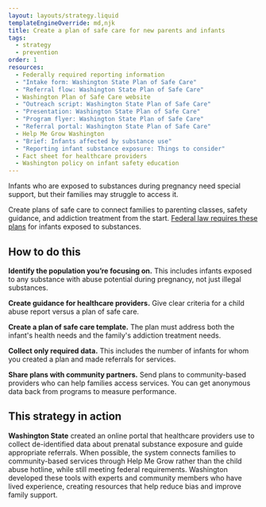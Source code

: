 ```yaml
---
layout: layouts/strategy.liquid
templateEngineOverride: md,njk
title: Create a plan of safe care for new parents and infants
tags:
  - strategy
  - prevention
order: 1
resources:
  - Federally required reporting information
  - "Intake form: Washington State Plan of Safe Care"
  - "Referral flow: Washington State Plan of Safe Care"
  - Washington Plan of Safe Care website
  - "Outreach script: Washington State Plan of Safe Care"
  - "Presentation: Washington State Plan of Safe Care"
  - "Program flyer: Washington State Plan of Safe Care"
  - "Referral portal: Washington State Plan of Safe Care"
  - Help Me Grow Washington
  - "Brief: Infants affected by substance use"
  - "Reporting infant substance exposure: Things to consider"
  - Fact sheet for healthcare providers
  - Washington policy on infant safety education
---
```

Infants who are exposed to substances during pregnancy need special support, but their families may struggle to access it. 

Create plans of safe care to connect families to parenting classes, safety guidance, and addiction treatment from the start. [Federal law requires these plans](https://www.congress.gov/bill/114th-congress/senate-bill/524/text) for infants exposed to substances.

## How to do this

**Identify the population you’re focusing on.** This includes infants exposed to any substance with abuse potential during pregnancy, not just illegal substances.

**Create guidance for healthcare providers.** Give clear criteria for a child abuse report versus a plan of safe care.

**Create a plan of safe care template.** The plan must address both the infant's health needs and the family's addiction treatment needs.

**Collect only required data.** This includes the number of infants for whom you created a plan and made referrals for services. 

**Share plans with community partners.** Send plans to community-based providers who can help families access services. You can get anonymous data back from programs to measure performance.

## This strategy in action

**Washington State** created an online portal that healthcare providers use to collect de-identified data about prenatal substance exposure and guide appropriate referrals. When possible, the system connects families to community-based services through Help Me Grow rather than the child abuse hotline, while still meeting federal requirements. Washington developed these tools with experts and community members who have lived experience, creating resources that help reduce bias and improve family support.[](https://drive.google.com/file/d/1Y1SY_Toqf9cAo-1EExCsY2FtEkhW7J0e/view?usp=drive_link)
